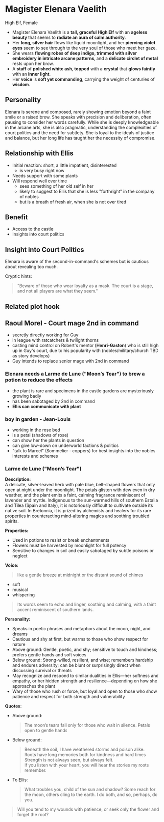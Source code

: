 # Magister Elenara Vaelith

High Elf, Female

- Magister Elenara Vaelith is a **tall, graceful High Elf** with an **ageless beauty** that seems to **radiate an aura of calm authority**.
- Her **long, silver hair** flows like liquid moonlight, and her **piercing violet eyes** seem to see through to the very soul of those who meet her gaze.
- She wears **flowing robes of deep indigo, trimmed with silver embroidery in intricate arcane patterns**, and a **delicate circlet of metal** rests upon her brow.
- A **staff** of **polished white ash**, **topped** with a **crystal** that **glows faintly** with an **inner light**.
- Her **voice** is **soft yet commanding**, carrying the weight of centuries of **wisdom**.

## Personality

Elenara is serene and composed, rarely showing emotion beyond a faint smile or a raised brow. She speaks with precision and deliberation, often pausing to consider her words carefully. While she is deeply knowledgeable in the arcane arts, she is also pragmatic, understanding the complexities of court politics and the need for subtlety. She is loyal to the ideals of justice and balance, but her long life has taught her the necessity of compromise.

## Relationship with Ellis

- Initial reaction: short, a little impatient, disinterested
  - is very busy right now
- Needs support with some plants
- Will respond well over time
  - sees something of her old self in her
  - likely to suggest to Ellis that she is less "forthright" in the company of nobles
  - but is a breath of fresh air, when she is not over tired

## Benefit

- Access to the castle
- Insights into court politics

## Insight into Court Politics

Elenara is aware of the second-in-command's schemes but is cautious about revealing too much.

Cryptic hints:
> "Beware of those who wear loyalty as a mask. The court is a stage, and not all players are what they seem."

## Related plot hook

## Raoul Morel - Court mage 2nd in command

- secretly directly working for Guy
- in league with ratcatchers & twilight thorns
- casting mind control on Robert's mentor (**Henri-Gaston**) who is still high up in Guy's court, due to his popularity with (nobles/military/church TBD as story develops)
- Guy intends to replace senior mage with 2nd in command

### Elenara needs a **Larme de Lune** ("Moon’s Tear") to brew a potion to reduce the effects

- the plant is rare and specimens in the castle gardens are mysteriously growing badly
- has been sabotaged by 2nd in command
- **Ellis can communicate with plant**

### boy in garden - Jean-Louis

- working in the rose bed
- is a petal (shadows of rose)
- can show her the plants in question
- can give low-down on underworld factions & politics
- "talk to Marcel" (Sommelier - coppers) for best insights into the nobles interests and schemes

### **Larme de Lune** ("Moon’s Tear")

**Description:**  
A delicate, silver-leaved herb with pale blue, bell-shaped flowers that only open at night under the moonlight. The petals glisten with dew even in dry weather, and the plant emits a faint, calming fragrance reminiscent of lavender and myrtle. Indigenous to the sun-warmed hills of southern Estalia and Tilea (Spain and Italy), it is notoriously difficult to cultivate outside its native soil. In Bretonnia, it is prized by alchemists and healers for its rare properties in counteracting mind-altering magics and soothing troubled spirits.

**Properties:**  

- Used in potions to resist or break enchantments  
- Flowers must be harvested by moonlight for full potency  
- Sensitive to changes in soil and easily sabotaged by subtle poisons or neglect

**Voice:**

> like a gentle breeze at midnight or the distant sound of chimes

- soft
- musical
- whispering

> Its words seem to echo and linger, soothing and calming, with a faint accent reminiscent of southern lands.

**Personality:**

- Speaks in poetic phrases and metaphors about the moon, night, and dreams  
- Cautious and shy at first, but warms to those who show respect for nature
- Above ground: Gentle, poetic, and shy; sensitive to touch and kindness; prefers gentle hands and soft voices
- Below ground: Strong-willed, resilient, and wise; remembers hardship and endures adversity; can be blunt or surprisingly direct when discussing survival or threats
- May recognize and respond to similar dualities in Ellis—her softness and empathy, or her hidden strength and resilience—depending on how she approaches the plant
- Wary of those who rush or force, but loyal and open to those who show patience and respect for both strength and vulnerability

**Quotes:**  

- Above ground:
  > The moon’s tears fall only for those who wait in silence.
  > Petals open to gentle hands

- Below ground:
  > Beneath the soil, I have weathered storms and poison alike.  
  > Roots have long memories both for kindness and hard times
  > Strength is not always seen, but always felt.  
  > If you listen with your heart, you will hear the stories my roots remember.

- To Ellis:
  > What troubles you, child of the sun and shadow?
  > Some reach for the moon, others cling to the earth. I do both, and so, perhaps, do you.  

> Will you tend to my wounds with patience, or seek only the flower and forget the root?
